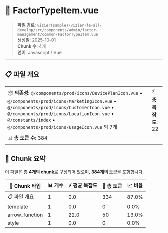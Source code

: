 # 📄 FactorTypeItem.vue

> **파일 경로**: `vizier(sample)/vizier-fe-all-develop/src/components/admin/factor-management/common/FactorTypeItem.vue`  
> **생성일**: 2025-10-01  
> **Chunk 수**: 4개  
> **언어**: Javascript / Vue
---





## 📋 파일 개요

| | |
|--|--|
| 📦 **의존성**: `@/components/prod/icons/DevicePlanIcon.vue` • `@/components/prod/icons/MarketingIcon.vue` • `@/components/prod/icons/CustomerIcon.vue` • `@/components/prod/icons/LocationIcon.vue` • `@/constants/index` • `@/components/prod/icons/UsageIcon.vue` 외 7개 | ⚡ **총 복잡도**: 22 |
| 📊 **총 토큰 수**: 384 |  |






## 🧩 Chunk 요약

이 파일은 총 **4개의 chunk**로 구성되어 있으며, **384개의 토큰**을 포함합니다.

| 🧩 Chunk 타입 | 📊 개수 | ⚡ 평균 복잡도 | 📝 총 토큰 | 📈 비율 |
|---------------|--------|-------------|----------|--------|
| 📋 파일 개요 | 1 | 0.0 | 334 | 87.0% |
| template | 1 | 0.0 | 0 | 0.0% |
| arrow_function | 1 | 22.0 | 50 | 13.0% |
| style | 1 | 0.0 | 0 | 0.0% |

